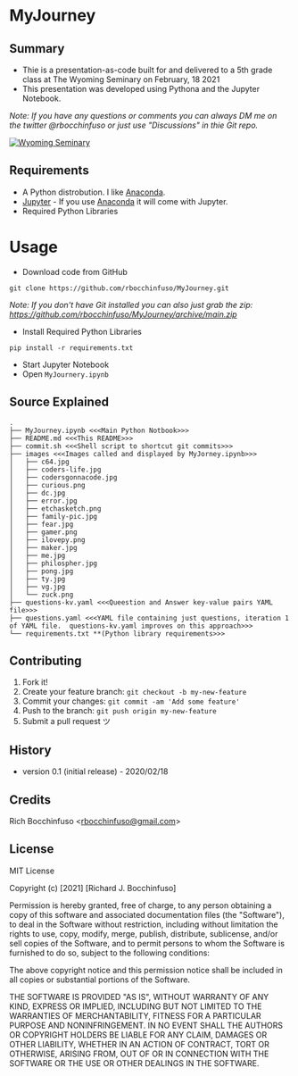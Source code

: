 # MyJourney

## Summary
- Thie is a presentation-as-code built for and delivered to a 5th grade class at The Wyoming Seminary on February, 18 2021
- This presentation was developed using Pythona and the Jupyter Notebook.

_Note: If you have any questions or comments you can always DM me on the twitter @rbocchinfuso or just use "Discussions" in thie Git repo._

[![Wyoming Seminary](https://resources.finalsite.net/images/f_auto,q_auto,t_image_size_2/v1606769826/wyoming/honxfnjs7afimgqobbrc/Sem.jpg)](https://www.wyomingseminary.org/)

## Requirements
- A Python distrobution.  I like [Anaconda](https://www.anaconda.com/products/individual).
- [Jupyter](https://jupyter.org/) - If you use [Anaconda](https://www.anaconda.com/products/individual) it will come with Jupyter.
- Required Python Libraries

# Usage
- Download code from GitHub
```
git clone https://github.com/rbocchinfuso/MyJourney.git
```
_Note:  If you don't have Git installed you can also just grab the zip: https://github.com/rbocchinfuso/MyJourney/archive/main.zip_
- Install Required Python Libraries
```
pip install -r requirements.txt
```
- Start Jupyter Notebook
- Open ```MyJournery.ipynb```

## Source Explained
```
.
├── MyJourney.ipynb <<<Main Python Notbook>>>
├── README.md <<<This README>>>
├── commit.sh <<<Shell script to shortcut git commits>>>
├── images <<<Images called and displayed by MyJorney.ipynb>>>
│   ├── c64.jpg
│   ├── coders-life.jpg
│   ├── codersgonnacode.jpg
│   ├── curious.png
│   ├── dc.jpg
│   ├── error.jpg
│   ├── etchasketch.png
│   ├── family-pic.jpg
│   ├── fear.jpg
│   ├── gamer.png
│   ├── ilovepy.png
│   ├── maker.jpg
│   ├── me.jpg
│   ├── philospher.jpg
│   ├── pong.jpg
│   ├── ty.jpg
│   ├── vg.jpg
│   └── zuck.png
├── questions-kv.yaml <<<Queestion and Answer key-value pairs YAML file>>>
├── questions.yaml <<<YAML file containing just questions, iteration 1 of YAML file.  questions-kv.yaml improves on this approach>>>
└── requirements.txt **(Python library requirements>>>
```

## Contributing
1. Fork it!
2. Create your feature branch: `git checkout -b my-new-feature`
3. Commit your changes: `git commit -am 'Add some feature'`
4. Push to the branch: `git push origin my-new-feature`
5. Submit a pull request ツ

## History
-  version 0.1 (initial release) - 2020/02/18

## Credits
Rich Bocchinfuso <<rbocchinfuso@gmail.com>>

## License
MIT License

Copyright (c) [2021] [Richard J. Bocchinfuso]

Permission is hereby granted, free of charge, to any person obtaining a copy
of this software and associated documentation files (the "Software"), to deal
in the Software without restriction, including without limitation the rights
to use, copy, modify, merge, publish, distribute, sublicense, and/or sell
copies of the Software, and to permit persons to whom the Software is
furnished to do so, subject to the following conditions:

The above copyright notice and this permission notice shall be included in all
copies or substantial portions of the Software.

THE SOFTWARE IS PROVIDED "AS IS", WITHOUT WARRANTY OF ANY KIND, EXPRESS OR
IMPLIED, INCLUDING BUT NOT LIMITED TO THE WARRANTIES OF MERCHANTABILITY,
FITNESS FOR A PARTICULAR PURPOSE AND NONINFRINGEMENT. IN NO EVENT SHALL THE
AUTHORS OR COPYRIGHT HOLDERS BE LIABLE FOR ANY CLAIM, DAMAGES OR OTHER
LIABILITY, WHETHER IN AN ACTION OF CONTRACT, TORT OR OTHERWISE, ARISING FROM,
OUT OF OR IN CONNECTION WITH THE SOFTWARE OR THE USE OR OTHER DEALINGS IN THE
SOFTWARE.